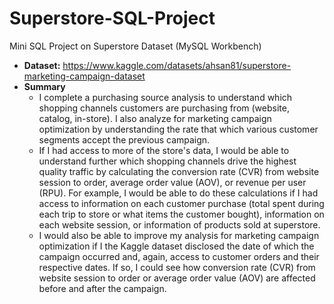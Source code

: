 # Superstore-SQL-Project

Mini SQL Project on Superstore Dataset (MySQL Workbench)
+ **Dataset:** https://www.kaggle.com/datasets/ahsan81/superstore-marketing-campaign-dataset
+ **Summary**
  + I complete a purchasing source analysis to understand which shopping channels customers are purchasing from (website, catalog, in-store). I also analyze for marketing campaign optimization by understanding the rate that which various customer segments accept the previous campaign. 
  + If I had access to more of the store's data, I would be able to understand further which shopping channels drive the highest quality traffic by calculating the conversion rate (CVR) from website session to order, average order value (AOV), or revenue per user (RPU). For example, I would be able to do these calculations if I had access to information on each customer purchase (total spent during each trip to store or what items the customer bought), information on each website session, or information of products sold at superstore.
  + I would also be able to improve my analysis for marketing campaign optimization if I the Kaggle dataset disclosed the date of which the campaign occurred and, again, access to customer orders and their respective dates. If so, I could see how conversion rate (CVR) from website session to order or average order value (AOV) are affected before and after the campaign.
